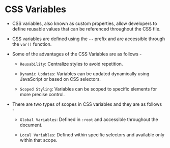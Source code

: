 # CSS Variables

- CSS variables, also known as custom properties, allow developers to define reusable values that can be referenced throughout the CSS file.

- CSS variables are defined using the `--` prefix and are accessible through the `var()` function.

- Some of the advantages of the CSS Variables are as follows -

  - `Reusability`: Centralize styles to avoid repetition.

  - `Dynamic Updates`: Variables can be updated dynamically using JavaScript or based on CSS selectors.

  - `Scoped Styling`: Variables can be scoped to specific elements for more precise control.

- There are two types of scopes in CSS variables and they are as follows -

  - `Global Variables`: Defined in `:root` and accessible throughout the document.

  - `Local Variables`: Defined within specific selectors and available only within that scope.
